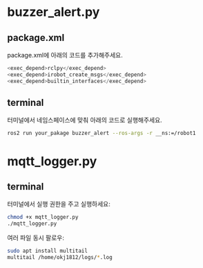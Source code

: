 # buzzer_alert.py

## package.xml

package.xml에 아래의 코드를 추가해주세요.

```python
<exec_depend>rclpy</exec_depend>
<exec_depend>irobot_create_msgs</exec_depend>
<exec_depend>builtin_interfaces</exec_depend>
```

## terminal

터미널에서 네임스페이스에 맞춰 아래의 코드로 실행해주세요.

```bash
ros2 run your_pakage buzzer_alert --ros-args -r __ns:=/robot1
```

# mqtt_logger.py

## terminal

터미널에서 실행 권한을 주고 실행하세요:

```bash
chmod +x mqtt_logger.py
./mqtt_logger.py
```

여러 파일 동시 팔로우:
```bash
sudo apt install multitail
multitail /home/okj1812/logs/*.log
```
